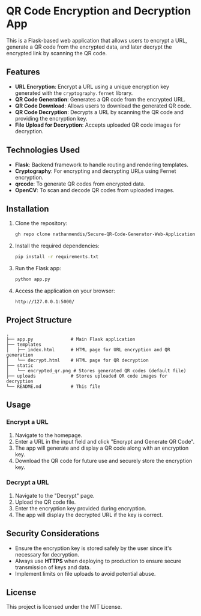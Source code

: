 
# QR Code Encryption and Decryption App

This is a Flask-based web application that allows users to encrypt a URL, generate a QR code from the encrypted data, and later decrypt the encrypted link by scanning the QR code. 

## Features

- **URL Encryption**: Encrypt a URL using a unique encryption key generated with the `cryptography.fernet` library.
- **QR Code Generation**: Generates a QR code from the encrypted URL.
- **QR Code Download**: Allows users to download the generated QR code.
- **QR Code Decryption**: Decrypts a URL by scanning the QR code and providing the encryption key.
- **File Upload for Decryption**: Accepts uploaded QR code images for decryption.

## Technologies Used

- **Flask**: Backend framework to handle routing and rendering templates.
- **Cryptography**: For encrypting and decrypting URLs using Fernet encryption.
- **qrcode**: To generate QR codes from encrypted data.
- **OpenCV**: To scan and decode QR codes from uploaded images.

## Installation

1. Clone the repository:
   ```bash
   gh repo clone nathanmendis/Secure-QR-Code-Generator-Web-Application-Using-Flask
   ```

2. Install the required dependencies:
   ```bash
   pip install -r requirements.txt
   ```

3. Run the Flask app:
   ```bash
   python app.py
   ```

4. Access the application on your browser:
   ```
   http://127.0.0.1:5000/
   ```

## Project Structure

```
.
├── app.py              # Main Flask application
├── templates
│   ├── index.html      # HTML page for URL encryption and QR generation
│   └── decrypt.html    # HTML page for QR decryption
├── static
│   └── encrypted_qr.png # Stores generated QR codes (default file)
├── uploads             # Stores uploaded QR code images for decryption
└── README.md           # This file
```

## Usage

### Encrypt a URL
1. Navigate to the homepage.
2. Enter a URL in the input field and click "Encrypt and Generate QR Code".
3. The app will generate and display a QR code along with an encryption key.
4. Download the QR code for future use and securely store the encryption key.

### Decrypt a URL
1. Navigate to the "Decrypt" page.
2. Upload the QR code file.
3. Enter the encryption key provided during encryption.
4. The app will display the decrypted URL if the key is correct.

## Security Considerations

- Ensure the encryption key is stored safely by the user since it's necessary for decryption.
- Always use **HTTPS** when deploying to production to ensure secure transmission of keys and data.
- Implement limits on file uploads to avoid potential abuse.

## License

This project is licensed under the MIT License.
